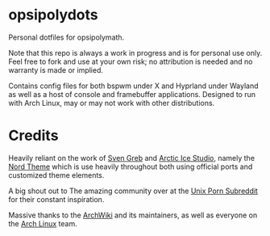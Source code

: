 # opsipolydots
Personal dotfiles for opsipolymath.

Note that this repo is always a work in progress and is for personal use only. Feel free to fork and use at your own risk; no attribution is needed and no warranty is made or implied.

Contains config files for both bspwm under X and Hyprland under Wayland as well as a host of console and framebuffer applications. Designed to run with Arch Linux, may or may not work with other distributions.

# Credits
Heavily reliant on the work of [Sven Greb](https://github.com/svengreb) and [Arctic Ice Studio](https://github.com/arcticicestudio), namely the [Nord Theme](https://www.nordtheme.com/) which is use heavily throughout both using official ports and customized theme elements.

A big shout out to The amazing community over at the [Unix Porn Subreddit](https://www.reddit.com/r/unixporn/) for their constant inspiration.

Massive thanks to the [ArchWiki](https://wiki.archlinux.org/) and its maintainers, as well as everyone on the [Arch Linux](https://archlinux.org/) team.
